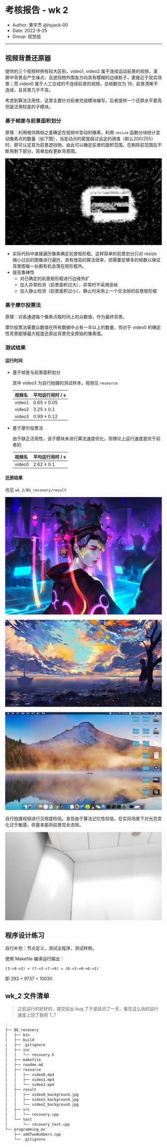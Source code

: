 # 考核报告 - wk 2

- Author: 黄宇杰 @hyjack-00
- Date: 2022-9-25
- Group: 视觉组

---

## 视频背景还原器

提供的三个视频样例有较大区别，video1, video2 属于连续运动前景的视频，录屏中背景会产生噪点，且遮挡物外围各方向具有模糊的边缘影子，更接近于现实场景；而 video0 属于人工合成的不连续前景的视频，总帧数仅为 19，前景清晰不连续，且背景几乎不变。

考虑到算法泛用性，这里主要针对前者完成模块编写，后者提供一个还原水平更高但是泛用较差的子模块。

### 基于帧差与前景面积划分

原理：利用相邻两帧之差确定在视频中变动的像素，利用 `resize` 函数分块统计变动像素点的数量（如下图），当变动点的密度超过设定的阈值（默认200/255）时，即可认定其为前景遮挡物，由此可以确定前景的面积范围，在剔除前范围后不断用剩下部分，简单加权更新背景图。

![change_points](report_pic/change_points.jpg)

- 实际代码中直接遍历像素确定前景矩形框。这样简单的前景划分只对 resize 缩小过后的图像进行遍历，具有很高的算法效率，但需要足够多的帧数以保证背景图每一处都有机会落在矩形框外。
- 提高鲁棒性
  - 对已确定的前景矩形框进行边缘外扩
  - 加入异常检测（前景面积过大），异常时不采用该帧
  - 加入静止检测（前景面积过小），静止时采用上一个合法帧的前景矩形框

### 基于摩尔投票法

原理：对各通道每个像素点取时间上的众数值，作为最终背景。

摩尔投票法需要众数值在所有数据中占有一半以上的数量，但对于 video0 的确定性背景能够最大程度还原出背景完全原始的像素值。



### 测试结果

#### 运行时间

- 基于帧差与前景面积划分

  其中 video3 为自行拍摄的测试样本，视频见 `resource`

  | 视频名 | 平均运行用时 / s |
  | ------ | ---------------- |
  | video1 | 0.65 ± 0.05      |
  | video2 | 3.25 ± 0.1       |
  | video3 | 0.99 ± 0.12      |

- 基于摩尔投票法

  由于缺乏泛用性，该子模块未进行算法速度优化，但理论上运行速度是优于前者的

  | 视频名 | 平均运行用时 / s |
  | ------ | ---------------- |
  | video0 | 2.62 ± 0.1       |

#### 还原结果

也见 `wk_2/BG_recovery/result`

![video0_background](report_pic/video0_background.jpg)

![video1_background](report_pic/video1_background.jpg)

![video2_background](report_pic/video2_background.jpg)



自行拍摄视频进行泛用度检验。发现由于算法记忆性较低，在实际场景下对光亮变化过于敏感，但基本能将前景完全去除。

![video3_background](report_pic/video3_background.jpg)



## 程序设计练习

自行补充：节点定义，测试主程序，测试样例。

使用 Makefile 编译运行输出：

```
(3->9->2) + (7->3->7->9) = (0->3->0->0->1)
```

即 293 + 9737 = 10030



## wk_2 文件清单

> 之前运行的好好的，提交前出 bug 了于是延迟了一天，看在这么快的运行速度上饶了我吧 T_T

```
.
├── BG_recovery
│   ├── bin
│   ├── build
|   ├── .gitignore
│   ├── inc
│   │   └── recovery.h
│   ├── makefile
│   ├── readme.md
│   ├── resource
│   │   ├── video0.mp4
│   │   ├── video1.mp4
│   │   └── video2.mp4
│   ├── result
│   │   ├── video0_background.jpg
│   │   ├── video1_background.jpg
│   │   └── video2_background.jpg
│   ├── src
│   │   └── recovery.cpp
│   └── test
│       └── recovery_test.cpp
└── programming_ex
    ├── addTwoNumbers.cpp
    └── .gitignore
```

